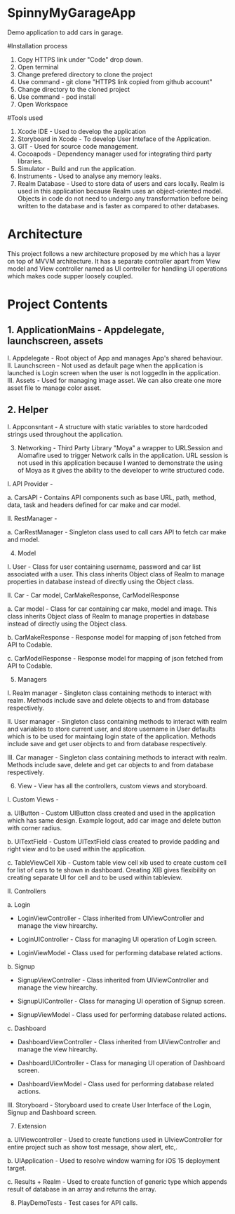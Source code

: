 # SpinnyMyGarageApp
Demo application to add cars in garage.

#Installation process

1. Copy HTTPS link under "Code" drop down.
2. Open terminal
3. Change prefered directory to clone the project
4. Use command - git clone "HTTPS link copied from github account"
5. Change directory to the cloned project
6. Use command - pod install
7. Open Workspace

#Tools used

1. Xcode IDE - Used to develop the application
2. Storyboard in Xcode - To develop User Inteface of the Application.
3. GIT - Used for source code management.
4. Cocoapods - Dependency manager used for integrating third party libraries.
5. Simulator - Build and run the application.
6. Instruments - Used to analyse any memory leaks.
7. Realm Database - Used to store data of users and cars locally. Realm is used in this application because Realm uses an object-oriented model. Objects in code do not need to undergo any transformation before being written to the database and is faster as compared to other databases.

# Architecture

This project follows a new architecture proposed by me which has a layer on top of MVVM architecture. It has a separate controller apart from View model and View controller named as UI controller for handling UI operations which makes code supper loosely coupled.

# Project Contents

## 1. ApplicationMains - Appdelegate, launchscreen, assets
I. Appdelegate - Root object of App and manages App's shared behaviour.
II. Launchscreen - Not used as default page when the application is launched is Login screen when the user is not loggedIn in the application.
III. Assets - Used for managing image asset. We can also create one more asset file to manage color asset.

## 2. Helper

  I. Appconsntant - A structure with static variables to store hardcoded strings used throughout the application.

3. Networking - Third Party Library "Moya" a wrapper to URLSession and Alomafire used to trigger Network calls in the application. URL session is not used in this application because I wanted to demonstrate the using of Moya as it gives the ability to the developer to write structured code.

  I. API Provider -

  a. CarsAPI - Contains API components such as base URL, path, method, data, task and headers defined for car make and car model.

  II. RestManager -

  a. CarRestManager - Singleton class used to call cars API to fetch car make and model.

4. Model 

  I. User - Class for user containing username, password and car list associated with a user. This class inherits Object class of Realm to manage properties in database instead of directly using the Object class.

  II. Car - Car model, CarMakeResponse, CarModelResponse

  a. Car model - Class for car containing car make, model and image. This class inherits Object class of Realm to manage properties in database instead of directly using the Object class.

  b. CarMakeResponse - Response model for mapping of json fetched from API to Codable.

  c. CarModelResponse - Response model for mapping of json fetched from API to Codable.

5. Managers

  I. Realm manager - Singleton class containing methods to interact with realm. Methods include save and delete objects to and from database respectively.

  II. User manager - Singleton class containing methods to interact with realm and variables to store current user, and store username in User defaults which is to be used for maintaing login state of the application. Methods include save and get user objects to and from database respectively.

  III. Car manager - Singleton class containing methods to interact with realm. Methods include save, delete and get car objects to and from database respectively.

6. View - View has all the controllers, custom views and storyboard.

  I. Custom Views -

  a. UIButton - Custom UIButton class created and used in the application which has same design. Example logout, add car image and delete button with corner radius.

  b. UITextField - Custom UITextField class created to provide padding and right view and to be used within the application.

  c. TableViewCell Xib - Custom table view cell xib used to create custom cell for list of cars to te shown in dashboard. Creating XIB gives flexibility on creating separate UI for cell and to be used within tableview. 

  II. Controllers

  a. Login

  - LoginViewController - Class inherited from UIViewController and manage the view hirearchy.
  
  - LoginUIController - Class for managing UI operation of Login screen.

  - LoginViewModel - Class used for performing database related actions.

  b. Signup

  - SignupViewController - Class inherited from UIViewController and manage the view hirearchy.

  - SignupUIController - Class for managing UI operation of Signup screen.

  - SignupViewModel - Class used for performing database related actions.

  c. Dashboard

  - DashboardViewController - Class inherited from UIViewController and manage the view hirearchy.

  - DashboardUIController - Class for managing UI operation of Dashboard screen.

  - DashboardViewModel - Class used for performing database related actions.

  III. Storyboard - Storyboard used to create User Interface of the Login, Signup and Dashboard screen.

7. Extension 

  a. UIViewcontroller - Used to create functions used in UIviewController for entire project such as show tost message, show alert, etc,. 

  b. UIApplication - Used to resolve window warning for iOS 15 deployment target.

  c. Results + Realm - Used to create function of generic type which appends result of database in an array and returns the array.

8. PlayDemoTests - Test cases for API calls.
